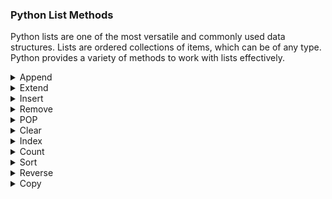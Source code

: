 ### Python List Methods

Python lists are one of the most versatile and commonly used data structures. Lists are ordered collections of items, which can be of any type. Python provides a variety of methods to work with lists effectively.

<details>
  <summary>Append</summary>
  
  ### `append()`
  
  Adds an item to the end of the list.
  
  ```python
  fruits = ['apple', 'banana', 'cherry']
  fruits.append('orange')
  print(fruits)  # Output: ['apple', 'banana', 'cherry', 'orange']
  ```
  
</details>

<details>
  <summary>Extend</summary>
  
  ### `extend()`
  
  Extends the list by appending all the items from the iterable.
  
  ```python
  fruits = ['apple', 'banana', 'cherry']
  fruits.extend(['mango', 'pineapple'])
  print(fruits)  # Output: ['apple', 'banana', 'cherry', 'mango', 'pineapple']
  ```
  
</details>

<details>
  <summary>Insert</summary>
  
  ### `insert()`
  
  Inserts an item at a given position.
  
  ```python
  fruits = ['apple', 'banana', 'cherry']
  fruits.insert(1, 'orange')
  print(fruits)  # Output: ['apple', 'orange', 'banana', 'cherry']
  ```
  
</details>

<details>
  <summary>Remove</summary>
  
  ### `remove()`
  
  Removes the first item from the list whose value is equal to the specified value.
  
  ```python
  fruits = ['apple', 'banana', 'cherry', 'banana']
  fruits.remove('banana')
  print(fruits)  # Output: ['apple', 'cherry', 'banana']
  ```
  
</details>

<details>
  <summary>POP</summary>
  
  ### `pop()`
  
  Removes and returns the item at the given position. If no index is specified, it removes and returns the last item.
  
  ```python
  fruits = ['apple', 'banana', 'cherry']
  fruit = fruits.pop(1)
  print(fruit)   # Output: banana
  print(fruits)  # Output: ['apple', 'cherry']
  ```
  
</details>

<details>
  <summary>Clear</summary>
  
  ### `clear()`
  
  Removes all items from the list.
  
  ```python
  fruits = ['apple', 'banana', 'cherry']
  fruits.clear()
  print(fruits)  # Output: []
  ```
  
</details>

<details>
  <summary>Index</summary>
  
  ### `index()`
  
  Returns the index of the first item whose value is equal to the specified value.
  
  ```python
  fruits = ['apple', 'banana', 'cherry']
  index = fruits.index('cherry')
  print(index)  # Output: 2
  ```
  
</details>

<details>
  <summary>Count</summary>
  
  ### `count()`
  
  Returns the number of times the specified item appears in the list.
  
  ```python
  fruits = ['apple', 'banana', 'cherry', 'banana']
  count = fruits.count('banana')
  print(count)  # Output: 2
  ```
  
</details>

<details>
  <summary>Sort</summary>
  
  ### `sort()`
  
  Sorts the items of the list in ascending order by default.
  
  ```python
  numbers = [3, 1, 4, 1, 5, 9, 2, 6, 5]
  numbers.sort()
  print(numbers)  # Output: [1, 1, 2, 3, 4, 5, 5, 6, 9]
  ```
  
  To sort in descending order:
  
  ```python
  numbers.sort(reverse=True)
  print(numbers)  # Output: [9, 6, 5, 5, 4, 3, 2, 1, 1]
  ```
  
</details>

<details>
  <summary>Reverse</summary>
  
  ### `reverse()`
  
  Reverses the items of the list in place.
  
  ```python
  fruits = ['apple', 'banana', 'cherry']
  fruits.reverse()
  print(fruits)  # Output: ['cherry', 'banana', 'apple']
  ```
  
</details>

<details>
  <summary>Copy</summary>
  
  ### `copy()`
  
  Returns a shallow copy of the list.
  
  ```python
  fruits = ['apple', 'banana', 'cherry']
  fruits_copy = fruits.copy()
  print(fruits_copy)  # Output: ['apple', 'banana', 'cherry']
  ```
  
</details>


